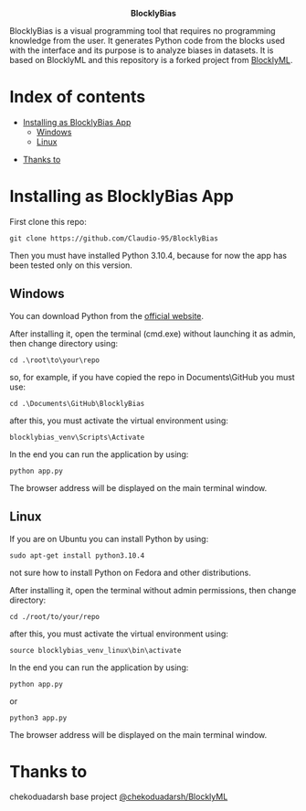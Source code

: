 <p align="center">
<strong>BlocklyBias</strong>
</p>

BlocklyBias is a visual programming tool that requires no programming knowledge from the user. It generates Python code from the blocks used with the interface and its purpose is to analyze biases in datasets. It is based on BlocklyML and this repository is a forked project from [BlocklyML](https://github.com/chekoduadarsh/BlocklyML).

<!-- Read the ![UserGuide.md](https://github.com/chekoduadarsh/BlocklyML/blob/main/UserGuide.md) for further info. -->


<!-- In the Example given below we will train a random forest for Iris Dataset.


https://user-images.githubusercontent.com/26855534/174473003-488f675f-50a0-48f1-9ef0-81987bd21166.mp4 -->

# Index of contents

- [Installing as BlocklyBias App](#installing-as-blocklybias-app)
    -  [Windows](#windows)
    -  [Linux](#linux)
   <!-- - [Flask Method](#flask-method) -->
<!--- [UI Features](#ui-features)
  - [Shortcuts](#shortcuts)
  - [Dataframe Viewer](#dataframe-viewer)
  - [Download Code](#download-code)
- [Contribute](#contribute)
    - [This repo welcomes any kind of contributions :pray:](#this-repo-welcomes-any-kind-of-contributions-pray)
- [License](#license) -->
- [Thanks to](#thanks-to)
# Installing as BlocklyBias App
First clone this repo:

```shell
git clone https://github.com/Claudio-95/BlocklyBias
```
Then you must have installed Python 3.10.4, because for now the app has been tested only on this version.

## Windows

You can download Python from the [official website](https://www.python.org/downloads/release/python-3104/).

After installing it, open the terminal (cmd.exe) without launching it as admin, then change directory using:

```shell
cd .\root\to\your\repo
```
so, for example, if you have copied the repo in Documents\GitHub you must use:

```shell
cd .\Documents\GitHub\BlocklyBias
```
after this, you must activate the virtual environment using:

```shell
blocklybias_venv\Scripts\Activate
```

<!-- After cloning the repo you can either follow the Flask Method

### Flask Method

Install the requirements from `requirements.txt` with the following command

```shell
pip install -r requirements.txt 
``` -->

In the end you can run the application by using:

```shell
python app.py
```
The browser address will be displayed on the main terminal window.

## Linux

If you are on Ubuntu you can install Python by using:

```shell
sudo apt-get install python3.10.4
```

not sure how to install Python on Fedora and other distributions.

After installing it, open the terminal without admin permissions, then change directory:

```shell
cd ./root/to/your/repo
```
after this, you must activate the virtual environment using:

```shell
source blocklybias_venv_linux\bin\activate
```

In the end you can run the application by using:

```shell
python app.py
```

or

```shell
python3 app.py
```

The browser address will be displayed on the main terminal window.


<!-- Simple as that :man_shrugging:

# UI Features

## Shortcuts
You can find these buttons in the top right corner of the application. Their functionality as follows

1. Download XML Layout
2. Upload XML layout
3. Copy Code
4. Launch Google Colab
5. Delete
6. Run (Not Supported Yet!!)

<img src="https://github.com/chekoduadarsh/BlocklyML/blob/main/media/butttons.png" alt="drawing" width="500"/>

## Dataframe Viewer
Blockly support complete html view of the DataFrame. This can be accessed by view option in the navigation bar

<img src="https://github.com/chekoduadarsh/BlocklyML/blob/main/media/DatasetView.png" alt="drawing" width="500"/>


## Download Code
Blockly support both .py and .ipynb formats. You can download the code from the download option in the navigation bar

<img src="https://github.com/chekoduadarsh/BlocklyML/blob/main/media/DownloadView.png" alt="drawing" width="200"/>

# Contribute

If you find any error or need support please raise a issue. If you think you can add a feature, or help solve a bug please raise a PR

### This repo welcomes any kind of contributions :pray: 

Feel free to adapt it criticize it and support it the way you like!!

Read : [CONTRIBUTING.md](./CONTRIBUTING.md)


# License
[Apache License, Version 2.0](https://www.apache.org/licenses/LICENSE-2.0) -->


# Thanks to
chekoduadarsh base project [@chekoduadarsh/BlocklyML](https://github.com/chekoduadarsh/BlocklyML)


<!-- [!["Buy Me A Coffee"](https://www.buymeacoffee.com/assets/img/custom_images/orange_img.png)](https://www.buymeacoffee.com/chekoduadarsh) -->
